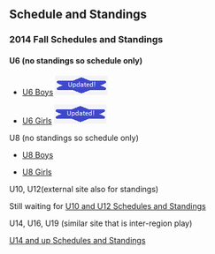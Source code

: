 ## Schedule and Standings

<!--
### 2014 Fall Playoff Schedule

U-10 - 11/9 & 11/16
Top 8 teams, regardless of pool, will be seeded into playoffs based on their regular play points.

U-12 - 11/16
The top 4 teams will be seeded into playoffs based on their regular play points.

U-14 - 11/9 & 11/16
Teams will be seeded into playoffs based on their area play points.

### Detailed Playoff Information & Schedules

[U10 Playoffs](http://www.ayso55.org/docs/2013_U10_Playoffs_100913.pdf)

[U12 Playoffs](http://www.ayso55.org/docs/2013_U12_Playoffs_100913.pdf)

[U14 Playoffs](http://www.ayso55.org/docs/2013_U14_Playoffs_100913.pdf)

-->

### 2014 Fall Schedules and Standings

#### U6 (no standings so schedule only)

* [U6 Boys](http://www.ayso55.org/docs/Fall2014/2014_U06B_Schedule_090114.pdf) ![updated](/docs/Fall2014/updated.png)

* [U6 Girls](http://www.ayso55.org/docs/Fall2014/2014_U06G_Schedule_090114.pdf) ![updated](/docs/Fall2014/updated.png)

U8 (no standings so schedule only)

* [U8 Boys](/docs/Fall2014/2014_U08B_Schedule_090114.pdf)

* [U8 Girls](/docs/Fall2014/2014_U08G_Schedule_090114.pdf)

U10, U12(external site also for standings)

Still waiting for [U10 and U12 Schedules and Standings](http://www.schedulesetc.com/active/index.asp?id=reg55nhb14F)


U14, U16, U19 (similar site that is inter-region play)

[U14 and up Schedules and Standings](http://www.schedulesetc.com/active/index.asp?id=area11K14F)